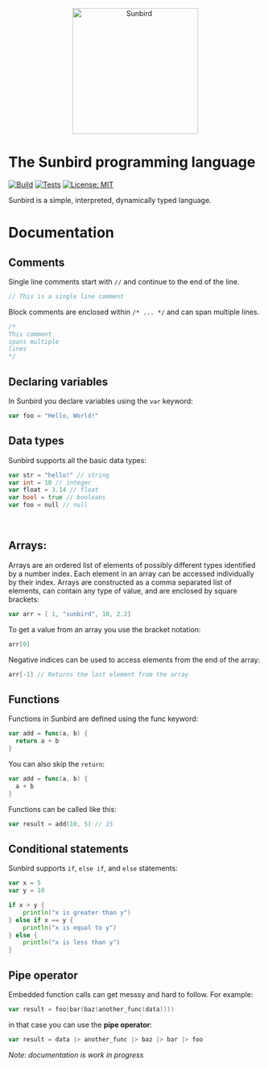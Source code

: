 <p align="center">
<img width="250" alt="Sunbird" src="https://github.com/user-attachments/assets/8c19c7b2-4d08-4d9f-a1da-0da1bb72ac5c" />
</p>

# The Sunbird programming language
[![Build](https://github.com/Sunbird-Lang/Sunbird/actions/workflows/build.yml/badge.svg)](https://github.com/Sunbird-Lang/Sunbird/actions/workflows/build.yml)
[![Tests](https://github.com/Sunbird-Lang/Sunbird/actions/workflows/tests.yml/badge.svg)](https://github.com/Sunbird-Lang/Sunbird/actions/workflows/tests.yml)
[![License: MIT](https://img.shields.io/badge/License-MIT-yellow.svg)](LICENSE)

Sunbird is a simple, interpreted, dynamically typed language.

# Documentation
## Comments
Single line comments start with `//` and continue to the end of the line.
```go
// This is a single line comment
```

Block comments are enclosed within `/* ... */` and can span multiple lines.
```go
/*
This comment
spans multiple
lines
*/
```

## Declaring variables
In Sunbird you declare variables using the `var` keyword:
```go
var foo = "Hello, World!"
```

## Data types
Sunbird supports all the basic data types:
```go
var str = "hello!" // string
var int = 10 // integer
var float = 3.14 // float
var bool = true // booleans
var foo = null // null
```

<br />

## Arrays:

Arrays are an ordered list of elements of possibly different types identified by a number index. Each element in an array can be accessed individually by their index. Arrays are constructed as a comma separated list of elements, can contain any type of value, and are enclosed by square brackets:
```go
var arr = [ 1, "sunbird", 10, 2.2]
```

To get a value from an array you use the bracket notation:
```go
arr[0]
```

Negative indices can be used to access elements from the end of the array:
```go
arr[-1] // Returns the last element from the array
```

## Functions
Functions in Sunbird are defined using the func keyword:
```go
var add = func(a, b) {
  return a + b
}
```

You can also skip the `return`:
```go
var add = func(a, b) {
  a + b
}
```

Functions can be called like this:
```go
var result = add(10, 5) // 15
```

## Conditional statements
Sunbird supports `if`, `else if`, and `else` statements:

```go
var x = 5
var y = 10

if x > y {
    println("x is greater than y")
} else if x == y {
    println("x is equal to y")
} else {
    println("x is less than y")
}
```

## Pipe operator
Embedded function calls can get messsy and hard to follow. For example:
```go
var result = foo(bar(baz(another_func(data))))
```
in that case you can use the **pipe operator**:
```go
var result = data |> another_func |> baz |> bar |> foo
```

*Note: documentation is work in progress*